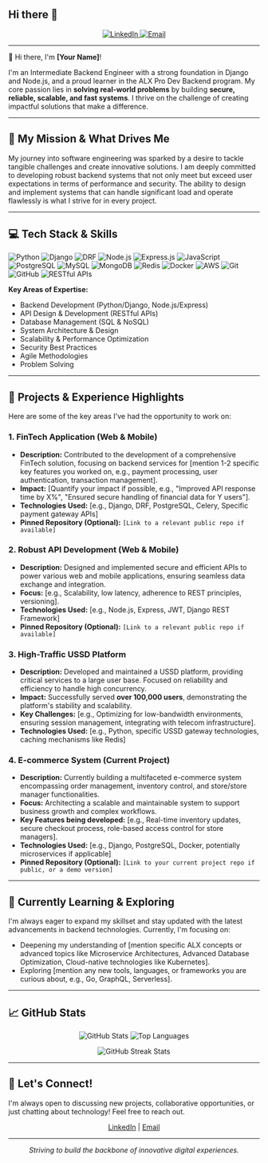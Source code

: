 ## Hi there 👋

<!--
**emmagoke/emmagoke** is a ✨ _special_ ✨ repository because its `README.md` (this file) appears on your GitHub profile.

Here are some ideas to get you started:

- 🔭 I’m currently working on ...
- 🌱 I’m currently learning ...
- 👯 I’m looking to collaborate on ...
- 🤔 I’m looking for help with ...
- 💬 Ask me about ...
- 📫 How to reach me: ...
- 😄 Pronouns: ...
- ⚡ Fun fact: ...
-->
<div align="center">
  <a href="https://github.com/emmagoke">
    </a>
</div>

<div align="center">
  <a href="YOUR_LINKEDIN_PROFILE_URL" target="_blank">
    <img src="https://img.shields.io/badge/LinkedIn-0077B5?style=for-the-badge&logo=linkedin&logoColor=white" alt="LinkedIn"/>
  </a>
  <a href="YOUR_TWITTER_PROFILE_URL_OR_OTHER_RELEVANT_SOCIAL_LINK" target="_blank">
    </a>
  <a href="mailto:YOUR_EMAIL_ADDRESS" target="_blank">
    <img src="https://img.shields.io/badge/Email-D14836?style=for-the-badge&logo=gmail&logoColor=white" alt="Email"/>
  </a>
  </div>

---

👋 Hi there, I'm **[Your Name]**!

<p align="left">
  I'm an Intermediate Backend Engineer with a strong foundation in Django and Node.js, and a proud learner in the ALX Pro Dev Backend program. My core passion lies in <strong>solving real-world problems</strong> by building <strong>secure, reliable, scalable, and fast systems</strong>. I thrive on the challenge of creating impactful solutions that make a difference.
</p>

---

## 🚀 My Mission & What Drives Me

My journey into software engineering was sparked by a desire to tackle tangible challenges and create innovative solutions. I am deeply committed to developing robust backend systems that not only meet but exceed user expectations in terms of performance and security. The ability to design and implement systems that can handle significant load and operate flawlessly is what I strive for in every project.

---

## 💻 Tech Stack & Skills

<p align="left">
  <img src="https://img.shields.io/badge/Python-3776AB?style=for-the-badge&logo=python&logoColor=white" alt="Python"/>
  <img src="https://img.shields.io/badge/Django-092E20?style=for-the-badge&logo=django&logoColor=white" alt="Django"/>
  <img src="https://img.shields.io/badge/Django%20REST%20Framework-A30000?style=for-the-badge&logo=django&logoColor=white" alt="DRF"/>
  <img src="https://img.shields.io/badge/Node.js-339933?style=for-the-badge&logo=nodedotjs&logoColor=white" alt="Node.js"/>
  <img src="https://img.shields.io/badge/Express.js-000000?style=for-the-badge&logo=express&logoColor=white" alt="Express.js"/>
  <img src="https://img.shields.io/badge/JavaScript-F7DF1E?style=for-the-badge&logo=javascript&logoColor=black" alt="JavaScript"/>
  <img src="https://img.shields.io/badge/PostgreSQL-336791?style=for-the-badge&logo=postgresql&logoColor=white" alt="PostgreSQL"/>
  <img src="https://img.shields.io/badge/MySQL-4479A1?style=for-the-badge&logo=mysql&logoColor=white" alt="MySQL"/>
  <img src="https://img.shields.io/badge/MongoDB-47A248?style=for-the-badge&logo=mongodb&logoColor=white" alt="MongoDB"/>
  <img src="https://img.shields.io/badge/Redis-DC382D?style=for-the-badge&logo=redis&logoColor=white" alt="Redis"/>
  <img src="https://img.shields.io/badge/Docker-2496ED?style=for-the-badge&logo=docker&logoColor=white" alt="Docker"/>
  <img src="https://img.shields.io/badge/AWS-232F3E?style=for-the-badge&logo=amazon-aws&logoColor=white" alt="AWS"/>
  <img src="https://img.shields.io/badge/Git-F05032?style=for-the-badge&logo=git&logoColor=white" alt="Git"/>
  <img src="https://img.shields.io/badge/GitHub-181717?style=for-the-badge&logo=github&logoColor=white" alt="GitHub"/>
  <img src="https://img.shields.io/badge/RESTful%20APIs-0277BD?style=for-the-badge&logo=api&logoColor=white" alt="RESTful APIs"/>
  </p>

**Key Areas of Expertise:**
<ul>
  <li>Backend Development (Python/Django, Node.js/Express)</li>
  <li>API Design & Development (RESTful APIs)</li>
  <li>Database Management (SQL & NoSQL)</li>
  <li>System Architecture & Design</li>
  <li>Scalability & Performance Optimization</li>
  <li>Security Best Practices</li>
  <li>Agile Methodologies</li>
  <li>Problem Solving</li>
</ul>

---

## 🔧 Projects & Experience Highlights

Here are some of the key areas I've had the opportunity to work on:

### 1. FinTech Application (Web & Mobile)
* **Description:** Contributed to the development of a comprehensive FinTech solution, focusing on backend services for [mention 1-2 specific key features you worked on, e.g., payment processing, user authentication, transaction management].
* **Impact:** [Quantify your impact if possible, e.g., "Improved API response time by X%", "Ensured secure handling of financial data for Y users"].
* **Technologies Used:** [e.g., Django, DRF, PostgreSQL, Celery, Specific payment gateway APIs]
* **Pinned Repository (Optional):** `[Link to a relevant public repo if available]`

### 2. Robust API Development (Web & Mobile)
* **Description:** Designed and implemented secure and efficient APIs to power various web and mobile applications, ensuring seamless data exchange and integration.
* **Focus:** [e.g., Scalability, low latency, adherence to REST principles, versioning].
* **Technologies Used:** [e.g., Node.js, Express, JWT, Django REST Framework]
* **Pinned Repository (Optional):** `[Link to a relevant public repo if available]`

### 3. High-Traffic USSD Platform
* **Description:** Developed and maintained a USSD platform, providing critical services to a large user base. Focused on reliability and efficiency to handle high concurrency.
* **Impact:** Successfully served **over 100,000 users**, demonstrating the platform's stability and scalability.
* **Key Challenges:** [e.g., Optimizing for low-bandwidth environments, ensuring session management, integrating with telecom infrastructure].
* **Technologies Used:** [e.g., Python, specific USSD gateway technologies, caching mechanisms like Redis]

### 4. E-commerce System (Current Project)
* **Description:** Currently building a multifaceted e-commerce system encompassing order management, inventory control, and store/store manager functionalities.
* **Focus:** Architecting a scalable and maintainable system to support business growth and complex workflows.
* **Key Features being developed:** [e.g., Real-time inventory updates, secure checkout process, role-based access control for store managers].
* **Technologies Used:** [e.g., Django, PostgreSQL, Docker, potentially microservices if applicable]
* **Pinned Repository (Optional):** `[Link to your current project repo if public, or a demo version]`

---

## 🌱 Currently Learning & Exploring

I'm always eager to expand my skillset and stay updated with the latest advancements in backend technologies. Currently, I'm focusing on:
* Deepening my understanding of [mention specific ALX concepts or advanced topics like Microservice Architectures, Advanced Database Optimization, Cloud-native technologies like Kubernetes].
* Exploring [mention any new tools, languages, or frameworks you are curious about, e.g., Go, GraphQL, Serverless].

---

## 📈 GitHub Stats

<p align="center">
  <img src="https://github-readme-stats.vercel.app/api?username=emmagoke&show_icons=true&theme=radical&hide_border=true&count_private=true" alt="GitHub Stats" />
  <img src="https://github-readme-stats.vercel.app/api/top-langs/?username=emmagoke&layout=compact&theme=radical&hide_border=true&langs_count=8" alt="Top Languages" />
</p>
<p align="center">
  <img src="https://github-readme-streak-stats.herokuapp.com/?user=emmagoke&theme=radical&hide_border=true" alt="GitHub Streak Stats"/>
</p>

---

## 🤝 Let's Connect!

I'm always open to discussing new projects, collaborative opportunities, or just chatting about technology! Feel free to reach out.

<p align="center">
  <a href="YOUR_LINKEDIN_PROFILE_URL" target="_blank">LinkedIn</a> |
  <a href="mailto:YOUR_EMAIL_ADDRESS" target="_blank">Email</a>
  </p>

---

<p align="center">
  <em>Striving to build the backbone of innovative digital experiences.</em>
</p>

